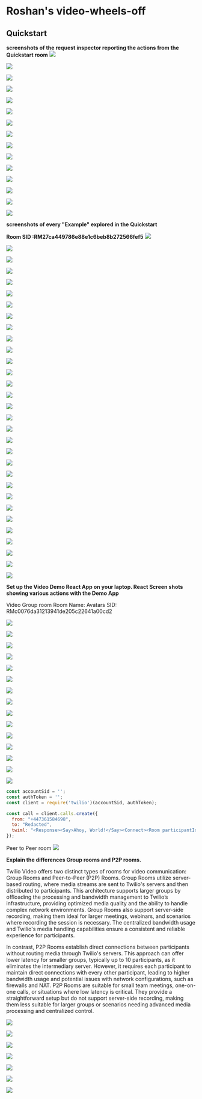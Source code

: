 # Roshan's video-wheels-off

## Quickstart

**screenshots of the request inspector reporting the actions from the Quickstart room**
![](images/quick/Screenshot1.png)

![](images/quick/Screenshot2.png)

![](images/quick/Screenshot3.png)

![](images/quick/Screenshot4.png)

![](images/quick/Screenshot5.png)

![](images/quick/Screenshot6.png)

![](images/quick/Screenshot7.png)

![](images/quick/Screenshot8.png)

![](images/quick/Screenshot9.png)

![](images/quick/Screenshot10.png)

![](images/quick/Screenshot11.png)

![](images/quick/Screenshot12.png)

![](images/quick/Screenshot13.png)

![](images/quick/Screenshot14.png)

![](images/quick/Screenshot15.png)


**screenshots of every "Example" explored in the Quickstart**

**Room SID :RM27ca449786e88e1c6beb8b272566fef5** 
![](images/image51.png)

![](images/image48.png)

![](images/image11.png)

![](images/image22.png)

![](images/image36.png)

![](images/image69.png)

![](images/image59.png)

![](images/image46.png)

![](images/image26.png)

![](images/image4.png)

![](images/image53.png)

![](images/image23.png)

![](images/image40.png)

![](images/image72.png)

![](images/image9.png)

![](images/image19.png)

![](images/image2.png)

![](images/image49.png)

![](images/image57.png)

![](images/image55.png)

![](images/image41.png)

![](images/image1.png)

![](images/image24.png)

![](images/image50.png)

![](images/image25.png)

![](images/image12.png)

![](images/image71.png)

![](images/image35.png)

![](images/image8.png)

![](images/image63.png)

![](images/image14.png)



**Set up the Video Demo React App on your laptop.
React Screen shots showing various actions with the Demo App**

Video Group room
Room Name: Avatars
SID: RMc0076da31213941de205c22641a00cd2


![](images/image15.png)

![](images/image45.png)

![](images/image34.png)

![](images/image6.png)

![](images/image58.png)

![](images/image56.png)

![](images/image42.png)

![](images/image29.png)

![](images/image73.png)

![](images/image33.png)

![](images/image54.png)

![](images/image62.png)

![](images/image17.png)

![](images/image7.png)

![](images/image67.png)
```Javascript
const accountSid = '';
const authToken = '';
const client = require('twilio')(accountSid, authToken);

const call = client.calls.create({
  from: "+447361584698",
  to: "Redacted",
  twiml: "<Response><Say>Ahoy, World!</Say><Connect><Room participantIdentity='Kuruk'>Avatars</Room></Connect></Response>",
});
```

Peer to Peer room
![](images/image43.png)

**Explain the differences Group rooms and P2P rooms.**

Twilio Video offers two distinct types of rooms for video communication: Group Rooms and Peer-to-Peer (P2P) Rooms. Group Rooms utilize server-based routing, where media streams are sent to Twilio's servers and then distributed to participants. This architecture supports larger groups by offloading the processing and bandwidth management to Twilio’s infrastructure, providing optimized media quality and the ability to handle complex network environments. Group Rooms also support server-side recording, making them ideal for larger meetings, webinars, and scenarios where recording the session is necessary. The centralized bandwidth usage and Twilio's media handling capabilities ensure a consistent and reliable experience for participants.

In contrast, P2P Rooms establish direct connections between participants without routing media through Twilio's servers. This approach can offer lower latency for smaller groups, typically up to 10 participants, as it eliminates the intermediary server. However, it requires each participant to maintain direct connections with every other participant, leading to higher bandwidth usage and potential issues with network configurations, such as firewalls and NAT. P2P Rooms are suitable for small team meetings, one-on-one calls, or situations where low latency is critical. They provide a straightforward setup but do not support server-side recording, making them less suitable for larger groups or scenarios needing advanced media processing and centralized control.

![](images/image.png)

![](images/image.png)

![](images/image.png)

![](images/image.png)

![](images/image.png)

![](images/image.png)

![](images/image.png)
